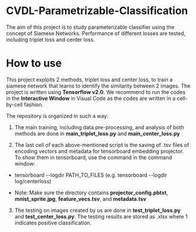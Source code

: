# CVDL-Parametrizable-Classification
The aim of this project is to study parameterizable classifier using the concept of Siamese Networks.
Performance of different losses are tested, including triplet loss and center loss.

# How to use
This project exploits 2 methods, triplet loss and center loss, to train a siamese network that learns to identify the similarity between 2 images. The project is written using **Tensorflow v2.0**. We recommend to run the codes in the **Interactive Window** in Visual Code as the codes are written in a cell-by-cell fashion.

The repository is organized in such a way:
1. The main training, including data pre-processing, and analysis of both methods are done in **main_triplet_loss.py** and **main_center_loss.py**

2. The last cell of each above-mentioned script is the saving of .tsv files of encoding vectors and metadata for tensorboard embedding projector. To show them in tensorboard, use the command in the command window:

+ tensorboard --logdir PATH_TO_FILES (e.g. tensorboard --logdir log/centerloss)

+ Note: Make sure the directory contains **projector_config.pbtxt**, **mnist_sprite.jpg**, **feature_vecs.tsv**, and **metadata.tsv**

3. The testing on images created by us are done in **test_triplet_loss.py** and **test_center_loss.py**. The testing results are stored as .xlsx where 1 indicates positive classification.
